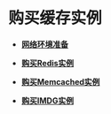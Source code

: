 # 购买缓存实例<a name="zh-cn_topic_0033568417"></a>

-   **[网络环境准备](网络环境准备.md)**  

-   **[购买Redis实例](购买Redis实例.md)**  

-   **[购买Memcached实例](购买Memcached实例.md)**  

-   **[购买IMDG实例](购买IMDG实例.md)**  


